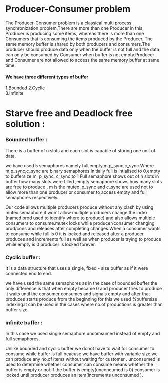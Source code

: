 # Producer-Consumer problem 
The Producer-Consumer problem is a classical multi process synchronization problem,There are more than one Producer in this, Producer is producing some items, whereas there is more than one Consumers that is consuming the items produced by the Producer. The same memory buffer is shared by both producers and consumers.The producer should produce data only when the buffer is not full and the data can only be consumed by Consumer when buffer is not empty.Producer and Consumer are not allowed to access the same memory buffer at same time. 

#### We have three different types of buffer 
1.Bounded 
2.Cyclic  
3.Infinite

# Starve free and Deadlock free solution : 
### Bounded buffer :
There is a buffer of n slots and each slot is capable of storing one unit of data.

we have used 5 semaphores namely full,empty,m,p_sync,c_sync.Where m,p_sync,c_sync are binary semaphores.Initially full is intialised to 0,empty to buffersize,m, p_sync, c_sync to 1 Full semaphore shows out of n slots in buffer how many slots were filled ,empty semaphore shows how many slots are free to produce , m is the mutex ,p_sync and c_sync are used not to allow more than one producer or consumer to access empty and full semaphores respectively.

Our code allows multiple producers produce without any clash by using mutex semaphore it won't allow multiple producers change the index (named prod used to identify where to produce) and also allows multiple consumers to consume.mutex locks while producer/consumer changing prod/cons and releases after completing changes.When a consumer wants to consume while full is 0 it is locked and released after a producer produces and increments full as well as when producer is trying to produce while empty is 0 producer is locked forever.
### Cyclic buffer :
It is a data structure that uses a single, fixed - size buffer as if it were connected end to end.

we have used the same semaphores as in the case of bounded buffer the only difference is that when empty became 0 and producer tries to produce it waits until the consumer consumes and signals empty and after that produces starts produce from the beginning for this we used %buffersize indexing.It can be used in the cases where no.of productions is greater than buffer size.
### infinite buffer :
In this case we used single semaphore uncomsumed instead of empty and full semaphores.

Unlike bounded and cyclic buffer we donot have to wait for consumer to consume while buffer is full beacuse we have buffer with variable size we can produce any no.of items without waiting for customer . unconsumed is used to determine whether consumer can consume means whether the buffer is empty or not.If the buffer is empty(unconcumed is 0) consumer is locked until producer produces an item(increments unconsumed ). 


